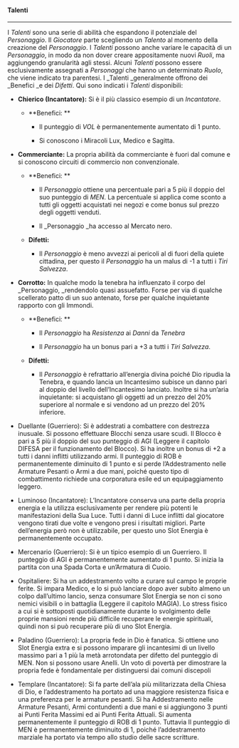 #### Talenti

---

I _Talenti_ sono una serie di abilità che espandono il potenziale del _Personaggio_. Il _Giocatore_ parte scegliendo un _Talento_ al momento della creazione del _Personaggio_. I _Talenti_ possono anche variare le capacità di un _Personaggio_, in modo da non dover creare appositamente nuovi _Ruoli_, ma aggiungendo granularità agli stessi. Alcuni _Talenti_ possono essere esclusivamente assegnati a _Personaggi_ che hanno un determinato _Ruolo_, che viene indicato tra parentesi. I _Talenti _generalmente offrono dei _Benefici _e dei _Difetti_. Qui sono indicati i _Talenti_ disponibili:

* **Chierico \(Incantatore\):** Si è il più classico esempio di un _Incantatore_.

  * **Benefici: **

    * Il punteggio di _VOL_ è permanentemente aumentato di 1 punto.

    * Si conoscono i Miracoli Lux, Medico e Sagitta.

* **Commerciante:** La propria abilità da commerciante è fuori dal comune e si conoscono circuiti di commercio non convenzionale. 

  * **Benefici: **

    * Il _Personaggio_ ottiene una percentuale pari a 5 più il doppio del suo punteggio di _MEN_. La percentuale si applica come sconto a tutti gli oggetti acquistati nei negozi e come bonus sul prezzo degli oggetti venduti. 

    * Il _Personaggio _ha accesso al Mercato nero. 

  * **Difetti:**

    * Il _Personaggio_ è meno avvezzi ai pericoli al di fuori della quiete cittadina, per questo il _Personaggio_ ha un malus di -1 a tutti i _Tiri Salvezza_.

* **Corrotto:** In qualche modo la tenebra ha influenzato il corpo del _Personaggio, _rendendolo quasi assuefatto. Forse per via di qualche scellerato patto di un suo antenato, forse per qualche inquietante rapporto con gli Immondi. 

  * **Benefici: **

    * Il _Personaggio_ ha _Resistenza_ ai _Danni_ da _Tenebra_ 

    * Il _Personaggio_ ha un bonus pari a +3 a tutti i _Tiri Salvezza_. 

  * **Difetti:**

    * Il _Personaggio_ è refrattario all’energia divina poiché Dio ripudia la Tenebra, e quando lancia un Incantesimo subisce un danno pari al doppio del livello dell’Incantesimo lanciato. Inoltre si ha un’aria inquietante: si acquistano gli oggetti ad un prezzo del 20% superiore al normale e si vendono ad un prezzo del 20% inferiore.

* Duellante \(Guerriero\): Si è addestrati a combattere con destrezza inusuale. Si possono effettuare Blocchi senza usare scudi. Il Blocco è pari a 5 più il doppio del suo punteggio di AGI \(Leggere il capitolo DIFESA per il funzionamento del Blocco\). Si ha inoltre un bonus di +2 a tutti i danni inflitti utilizzando armi. Il punteggio di ROB è permanentemente diminuito di 1 punto e si perde l’Addestramento nelle Armature Pesanti o Armi a due mani, poiché questo tipo di combattimento richiede una corporatura esile ed un equipaggiamento leggero.

* Luminoso \(Incantatore\): L’Incantatore conserva una parte della propria energia e la utilizza esclusivamente per rendere più potenti le manifestazioni della Sua Luce. Tutti i danni di Luce inflitti dal giocatore vengono tirati due volte e vengono presi i risultati migliori. Parte dell’energia però non è utilizzabile, per questo uno Slot Energia è permanentemente occupato.

* Mercenario \(Guerriero\): Si è un tipico esempio di un Guerriero. Il punteggio di AGI è permanentemente aumentato di 1 punto. Si inizia la partita con una Spada Corta e un’Armatura di Cuoio.

* Ospitaliere: Si ha un addestramento volto a curare sul campo le proprie ferite. Si impara Medico, e lo si può lanciare dopo aver subito almeno un colpo dall’ultimo lancio, senza consumare Slot Energia se non ci sono nemici visibili o in battaglia \(Leggere il capitolo MAGIA\). Lo stress fisico a cui si è sottoposti quotidianamente durante lo svolgimento delle proprie mansioni rende più difficile recuperare le energie spirituali, quindi non si può recuperare più di uno Slot Energia.

* Paladino \(Guerriero\): La propria fede in Dio è fanatica. Si ottiene uno Slot Energia extra e si possono imparare gli incantesimi di un livello massimo pari a 1 più la metà arrotondata per difetto del punteggio di MEN. Non si possono usare Anelli. Un voto di povertà per dimostrare la propria fede è fondamentale per distinguersi dai comuni discepoli

* Templare \(Incantatore\): Si fa parte dell’ala più militarizzata della Chiesa di Dio, e l’addestramento ha portato ad una maggiore resistenza fisica e una preferenza per le armature pesanti. Si ha Addestramento nelle Armature Pesanti, Armi contundenti a due mani e si aggiungono 3 punti ai Punti Ferita Massimi ed ai Punti Ferita Attuali. Si aumenta permanentemente il punteggio di ROB di 1 punto. Tuttavia Il punteggio di MEN è permanentemente diminuito di 1, poiché l’addestramento marziale ha portato via tempo allo studio delle sacre scritture.



